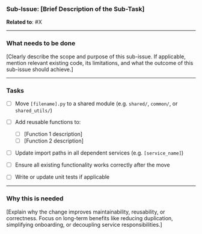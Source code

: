 ### Sub-Issue: \[Brief Description of the Sub-Task]

**Related to**: #X

---

### What needs to be done

\[Clearly describe the scope and purpose of this sub-issue. If applicable, mention relevant existing code, its limitations, and what the outcome of this sub-issue should achieve.]

---

### Tasks

* [ ] Move `[filename].py` to a shared module (e.g. `shared/`, `common/`, or `shared_utils/`)
* [ ] Add reusable functions to:

  * [ ] \[Function 1 description]
  * [ ] \[Function 2 description]
* [ ] Update import paths in all dependent services (e.g. `[service_name]`)
* [ ] Ensure all existing functionality works correctly after the move
* [ ] Write or update unit tests if applicable

---

### Why this is needed

\[Explain why the change improves maintainability, reusability, or correctness. Focus on long-term benefits like reducing duplication, simplifying onboarding, or decoupling service responsibilities.]
